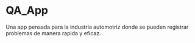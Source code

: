 # QA_App
Una app pensada para la industria automotriz donde se pueden registrar problemas de manera rapida y eficaz.
